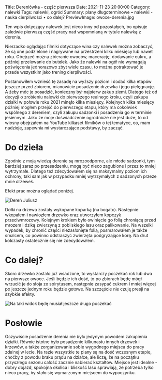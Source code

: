 Title: Dereniówka - część pierwsza
Date: 2021-11-23 20:00:00
Category: nalewki
Tags: nalewki, ogród
Summary: plany długoterminowe • nalewki - nauka cierpliwości • co dalej?
PreviewImage: owoce-derenia.jpg

Ten wpis dotyczący nalewek jest nieco inny od pozostałych, bo opisuje zaledwie pierwszą część pracy nad wspomnianą w tytule nalewką z derenia.

Nierzadko oglądając filmiki dotyczące wina czy nalewek można zobaczyć, że są one podzielone i nagrywane na przestrzeni kilku miesięcy lub nawet roku. Obejrzeć można zbieranie owoców, macerację, dodawanie cukru, a później przelewanie do butelek. Jako że nalewki na ogół nie wymagają poświęcenia jednorazowo zbyt wiele czasu, to można potraktować je przede wszystkim jako trening cierpliwości.

Postanowiłem wznieść tę zasadę na wyższy poziom i dodać kilka etapów jeszcze przed zbiorem, mianowicie posadzenie drzewka i jego pielęgnację. A żeby móc je posadzić, konieczny był najpierw zakup ziemi. Dlatego też od decyzji o zrobieniu nalewki do pierwszego realnego kroku, czyli zakupu działki w połowie roku 2021 minęło kilka miesięcy. Kolejnych kilka miesięcy później mogłem przejść do pierwszego etapu, który ma cokolwiek wspólnego z dereniem, czyli zakupu sadzonki i posadzenia go w terminie jesiennym. Jako że moje doświadczenie ogrodnicze nie jest duże, to od wiosny obejrzałem na YouTube kilkaset filmików o tej tematyce, co, mam nadzieję, zapewnia mi wystarczające podstawy, by zacząć.

# Do dzieła

Zgodnie z moją wiedzą derenie są mrozoodporne, ale młode sadzonki, tym bardziej zaraz po przesadzeniu, mogą być nieco zagubione i przez to mniej wytrzymałe. Dlatego też zdecydowałem się na maksymalny poziom ich ochrony, taki sam jak w przypadku mniej wytrzymałych z sadzonych przeze mnie drzewek.

Efekt prac można oglądać poniżej.

![Dereń Juliusz]({attach}sadzenie-derenia.jpg)

Dołki na drzewa zostały wykopane koparką (na bogato). Następnie wkopałem i nawiozłem drzewko oraz utworzyłem kopczyk przeciwmrozowy. Kolejnym krokiem było owinięcie go folią chroniącą przed mrozem i dziką zwierzyną z pobliskiego lasu oraz palikowanie. Na wszelki wypadek, by chronić części niezasłonięte folią, posmarowałem je także smalcem, co powinno odstraszyć zwierzęta podgryzające korę. Na drut kolczasty ostatecznie się nie zdecydowałem.

# Co dalej?

Skoro drzewko zostało już wsadzone, to wystarczy poczekać rok lub dwa na pierwsze owoce. Jeśli będzie ich dość, to po zbiorach będę mógł wrzucić je do słoja ze spirytusem, następnie zasypać cukrem i mniej więcej po jeszcze jednym roku będzie gotowe. Na szczęście nie czuję presji na szybkie efekty.

![Na taki widok będę musiał jeszcze długo poczekać]({attach}owoce-derenia.jpg)

# Posłowie

Oczywiście posadzenie derenia nie było jedynym powodem zakupienia działki. Równie istotne było posadzenie kilkunastu innych drzewek i krzewów, a także zorganizowanie sobie wygodnego miejsca do pracy zdalnej w lecie. Na razie wszystkie te plany są na dość wczesnym etapie, choćby z powodu braku prądu na działce, ale liczę, że na początku przyszłego sezonu całość zacznie nabierać kształtów. Miejsce jest idealne - dobry dojazd, spokojna okolica i bliskość lasu sprawiają, że potrzeba tylko nieco pracy, by stało się wymarzonym miejscem do wypoczynku.
